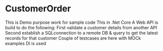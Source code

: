 # CustomerOrder
This is Demo purpose work for sample code
This in .Net Core
A Web API is build to do the following:
First validate a customer details from another API 
Second establish a SQLconnection to a remote DB & query to get the latest records for that customer
Couple of testcases are here with MOCk examples
DI is used
